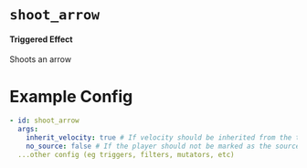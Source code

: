 # `shoot_arrow`
#### Triggered Effect

Shoots an arrow

# Example Config
```yaml
- id: shoot_arrow
  args:
    inherit_velocity: true # If velocity should be inherited from the trigger (ie if you want to make a tripleshot effect)
    no_source: false # If the player should not be marked as the source, leaving this option out defaults to false
  ...other config (eg triggers, filters, mutators, etc)
```
